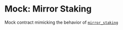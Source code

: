 # Mock: Mirror Staking

Mock contract mimicking the behavior of [`mirror_staking`](https://github.com/Mirror-Protocol/mirror-contracts/tree/master/contracts/mirror_staking)
